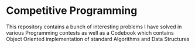 # Competitive Programming

This repository contains a bunch of interesting problems I have solved in various Programming contests as well as a Codebook which contains Object Oriented implementation of standard Algorithms and Data Structures